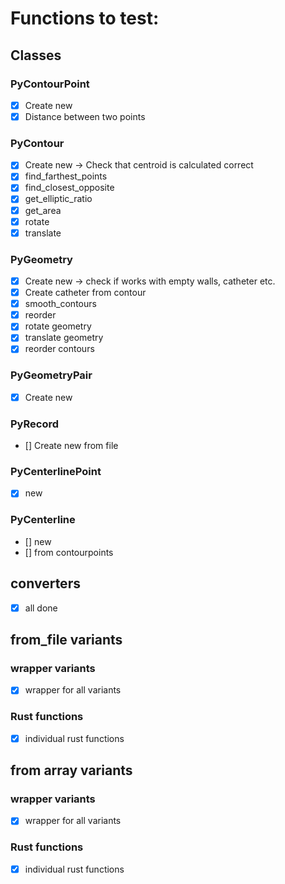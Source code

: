 # Functions to test:
## Classes
### PyContourPoint
- [x] Create new
- [x] Distance between two points

### PyContour
- [x] Create new -> Check that centroid is calculated correct
- [x] find_farthest_points
- [x] find_closest_opposite
- [x] get_elliptic_ratio
- [x] get_area
- [x] rotate
- [x] translate

### PyGeometry
- [x] Create new -> check if works with empty walls, catheter etc.
- [x] Create catheter from contour
- [x] smooth_contours
- [x] reorder
- [x] rotate geometry
- [x] translate geometry
- [x] reorder contours

### PyGeometryPair
- [x] Create new

### PyRecord
- [] Create new from file

### PyCenterlinePoint
- [x] new

### PyCenterline
- [] new
- [] from contourpoints

## converters
- [x] all done

## from_file variants
### wrapper variants
- [x] wrapper for all variants
### Rust functions
- [x] individual rust functions

## from array variants
### wrapper variants
- [x] wrapper for all variants
### Rust functions
- [x] individual rust functions
